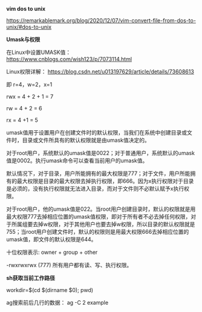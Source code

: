 
**vim dos to unix**

https://remarkablemark.org/blog/2020/12/07/vim-convert-file-from-dos-to-unix/#dos-to-unix

**Umask与权限**

在Linux中设置UMASK值： https://www.cnblogs.com/wish123/p/7073114.html

Linux权限详解： https://blog.csdn.net/u013197629/article/details/73608613

即 r=4，w=2，x=1

rwx = 4 + 2 + 1 = 7

rw = 4 + 2 = 6

rx = 4 +1 = 5

umask值用于设置用户在创建文件时的默认权限，当我们在系统中创建目录或文件时，目录或文件所具有的默认权限就是由umask值决定的。

对于root用户，系统默认的umask值是0022；对于普通用户，系统默认的umask值是0002。执行umask命令可以查看当前用户的umask值。

默认情况下，对于目录，用户所能拥有的最大权限是777；对于文件，用户所能拥有的最大权限是目录的最大权限去掉执行权限，即666。因为x执行权限对于目录是必须的，没有执行权限就无法进入目录，而对于文件则不必默认赋予x执行权限。

对于root用户，他的umask值是022。当root用户创建目录时，默认的权限就是用最大权限777去掉相应位置的umask值权限，即对于所有者不必去掉任何权限，对于所属组要去掉w权限，对于其他用户也要去掉w权限，所以目录的默认权限就是755；当root用户创建文件时，默认的权限则是用最大权限666去掉相应位置的umask值，即文件的默认权限是644。    


十位权限表示: owner + group + other

-rwxrwxrwx (777)    所有用户都有读、写、执行权限。

**sh获取当前工作路径**

workdir=$(cd $(dirname $0); pwd)


ag搜索前后几行的数据： ag -C 2 example

